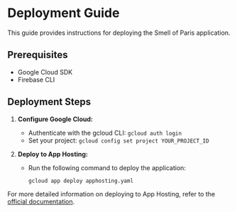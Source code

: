 # Deployment Guide

This guide provides instructions for deploying the Smell of Paris application.

## Prerequisites

*   Google Cloud SDK
*   Firebase CLI

## Deployment Steps

1.  **Configure Google Cloud:**
    - Authenticate with the gcloud CLI: `gcloud auth login`
    - Set your project: `gcloud config set project YOUR_PROJECT_ID`

2.  **Deploy to App Hosting:**
    - Run the following command to deploy the application:
      ```bash
      gcloud app deploy apphosting.yaml
      ```

For more detailed information on deploying to App Hosting, refer to the [official documentation](https://firebase.google.com/docs/hosting/app-hosting).
